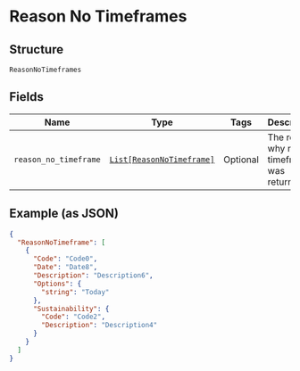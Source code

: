 
# Reason No Timeframes

## Structure

`ReasonNoTimeframes`

## Fields

| Name | Type | Tags | Description |
|  --- | --- | --- | --- |
| `reason_no_timeframe` | [`List[ReasonNoTimeframe]`](../../doc/models/reason-no-timeframe.md) | Optional | The reason why no timeframe was returned |

## Example (as JSON)

```json
{
  "ReasonNoTimeframe": [
    {
      "Code": "Code0",
      "Date": "Date8",
      "Description": "Description6",
      "Options": {
        "string": "Today"
      },
      "Sustainability": {
        "Code": "Code2",
        "Description": "Description4"
      }
    }
  ]
}
```

